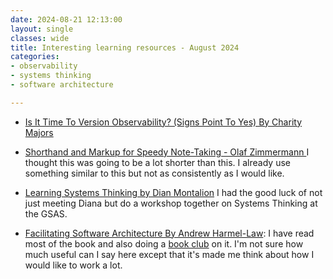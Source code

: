 ```yaml
---
date: 2024-08-21 12:13:00
layout: single
classes: wide
title: Interesting learning resources - August 2024 
categories:
- observability
- systems thinking
- software architecture

---
```


* [Is It Time To Version Observability? (Signs Point To Yes) By Charity Majors](https://charity.wtf/2024/08/07/is-it-time-to-version-observability-signs-point-to-yes/) 

* [Shorthand and Markup for Speedy Note-Taking - Olaf Zimmermann ](https://web.archive.org/web/20230731234121/https://ozimmer.ch/authoring/2020/07/02/ReviewAndMeetingMarkup.html) I thought this was going to be a lot shorter than this. I already use something similar to this but not as consistently as I would like.


* [Learning Systems Thinking by Dian Montalion](https://learningsystemsthinking.com/) I had the good luck of not just meeting Diana but do a workshop together on Systems Thinking at the GSAS. 

* [Facilitating Software Architecture By Andrew Harmel-Law](https://www.oreilly.com/library/view/facilitating-software-architecture/9781098151850/): I have read most of the book and also doing a [book club](http://virtualddd.com/book-club) on it. I'm not sure how much useful can I say here except that it's made me think about how I would like to work a lot.




